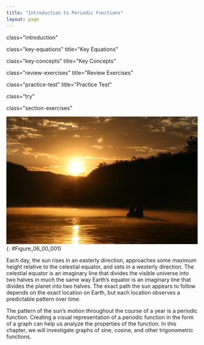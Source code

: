 ```yaml
---
title: "Introduction to Periodic Functions"
layout: page
---
```



<cnx-pi data-type="cnx.flag.introduction"> class="introduction" </cnx-pi>

<cnx-pi data-type="cnx.eoc">class="key-equations" title="Key Equations"</cnx-pi>

<cnx-pi data-type="cnx.eoc">class="key-concepts" title="Key Concepts"</cnx-pi>

<cnx-pi data-type="cnx.eoc">class="review-exercises" title="Review Exercises"</cnx-pi>

<cnx-pi data-type="cnx.eoc">class="practice-test" title="Practice Test"</cnx-pi>

<cnx-pi data-type="cnx.answers">class="try"</cnx-pi>

<cnx-pi data-type="cnx.answers">class="section-exercises"</cnx-pi>

 ![A photo of a boat on a lake at sunset.](../resources/CNX_Precalc_Figure_06_00_001.jpg "(credit: &quot;Maxxer_&quot;, Flickr)"){: #Figure_06_00_001}

Each day, the sun rises in an easterly direction, approaches some maximum height relative to the celestial equator, and sets in a westerly direction. The celestial equator is an imaginary line that divides the visible universe into two halves in much the same way Earth’s equator is an imaginary line that divides the planet into two halves. The exact path the sun appears to follow depends on the exact location on Earth, but each location observes a predictable pattern over time.

The pattern of the sun’s motion throughout the course of a year is a periodic function. Creating a visual representation of a periodic function in the form of a graph can help us analyze the properties of the function. In this chapter, we will investigate graphs of sine, cosine, and other trigonometric functions.

